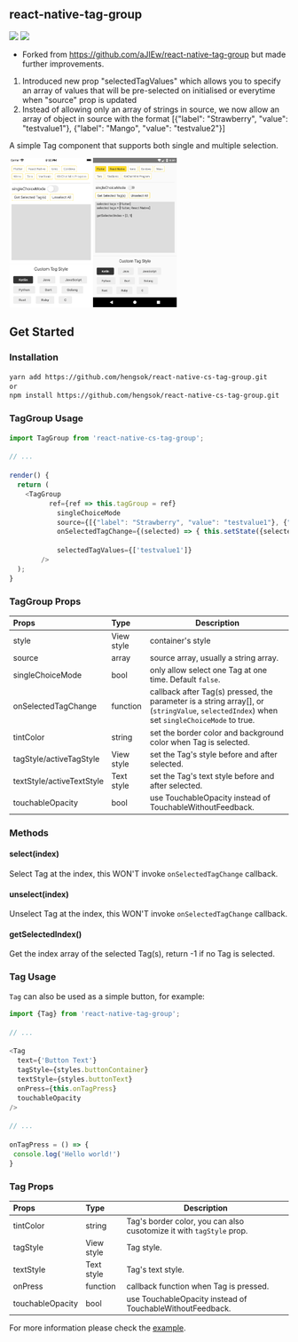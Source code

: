 ## react-native-tag-group

[![](https://img.shields.io/npm/v/react-native-tag-group)](https://www.npmjs.com/package/react-native-tag-group) [![](https://img.shields.io/npm/l/react-native-tag-group)](https://github.com/aJIEw/react-native-tag-group/blob/master/LICENSE)

* Forked from https://github.com/aJIEw/react-native-tag-group but made further improvements. 
1) Introduced new prop "selectedTagValues" which allows you to specify an array of values that will be pre-selected on initialised or everytime when "source" prop is updated
2) Instead of allowing only an array of strings in source, we now allow an array of object in source with the format [{"label": "Strawberry", "value": "testvalue1"}, {"label": "Mango", "value": "testvalue2"}]

A simple Tag component that supports both single and multiple selection.

<a href="https://raw.githubusercontent.com/aJIEw/react-native-tag-group/master/assets/screenshot_ios.png" target="_blank"><img src='https://github.com/aJIEw/react-native-tag-group/blob/master/assets/screenshot_ios.png' width='30%'/></a><a href="https://raw.githubusercontent.com/aJIEw/react-native-tag-group/master/assets/screenshot_android.png" target="_blank"><img src='https://github.com/aJIEw/react-native-tag-group/blob/master/assets/screenshot_android.png' width='30%'/></a>

## Get Started

### Installation
```sh
yarn add https://github.com/hengsok/react-native-cs-tag-group.git
or
npm install https://github.com/hengsok/react-native-cs-tag-group.git
```

### TagGroup Usage

```js
import TagGroup from 'react-native-cs-tag-group';

// ...

render() {
  return (
    <TagGroup
		  ref={ref => this.tagGroup = ref}
			singleChoiceMode
			source={[{"label": "Strawberry", "value": "testvalue1"}, {"label": "Mango", "value": "testvalue2"}]}
			onSelectedTagChange={(selected) => { this.setState({selected}); }}
								
			selectedTagValues={['testvalue1']}
		/>
  );
}
```

### TagGroup Props

| Props               | Type       | Description                                                  |
| :------------------ | :---------------- | ------------------------------------------------------------ |
| style               | View style | container's style                                            |
| source              | array      | source array, usually a string array.                       |
| singleChoiceMode    | bool       | only allow select one Tag at one time. Default `false`.     |
| onSelectedTagChange | function   | callback after Tag(s) pressed, the parameter is a string array[], or (`stringValue`, `selectedIndex`) when set `singleChoiceMode` to true. |
| tintColor | string | set the border color and background color when Tag is selected. |
| tagStyle/activeTagStyle | View style | set the Tag's style before and after selected. |
| textStyle/activeTextStyle | Text style | set the Tag's text style before and after selected. |
| touchableOpacity | bool | use TouchableOpacity instead of TouchableWithoutFeedback. |

### Methods

#### select(index)

Select Tag at the index, this WON'T invoke `onSelectedTagChange` callback.

#### unselect(index)

Unselect Tag at the index, this WON'T invoke `onSelectedTagChange` callback.

#### getSelectedIndex()

Get the index array of the selected Tag(s), return -1 if no Tag is selected.

### Tag Usage

`Tag` can also be used as a simple button, for example:

```js
import {Tag} from 'react-native-tag-group';

// ...

<Tag 
  text={'Button Text'}
  tagStyle={styles.buttonContainer}
  textStyle={styles.buttonText}
  onPress={this.onTagPress}
  touchableOpacity
/>

// ...

onTagPress = () => {
 console.log('Hello world!')
}
```

### Tag Props

| Props               | Type       | Description                                                  |
| :------------------ | :---------------- | ------------------------------------------------------------ |
| tintColor | string | Tag's border color, you can also cusotomize it with `tagStyle` prop. |
| tagStyle | View style | Tag style. |
| textStyle | Text style | Tag's text style. |
| onPress | function | callback function when Tag is pressed. |
| touchableOpacity | bool | use TouchableOpacity instead of TouchableWithoutFeedback. |

For more information please check the [example](https://github.com/aJIEw/react-native-tag-group/tree/master/example).

